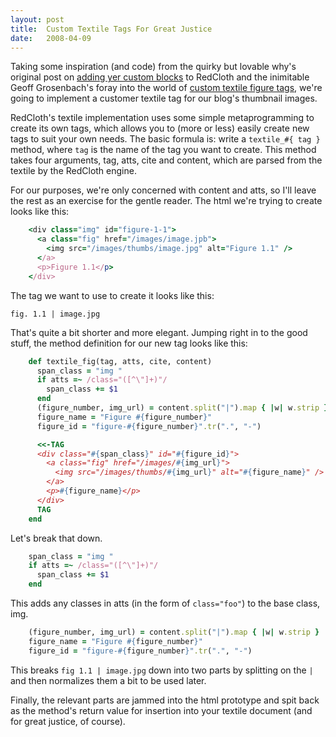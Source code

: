 ```yaml
---
layout: post
title:  Custom Textile Tags For Great Justice
date:   2008-04-09
---
```


Taking some inspiration (and code) from the quirky but lovable why's original
post on [adding yer custom blocks](http://redhanded.hobix.com/inspect/usingRedcloth3.html) to RedCloth and
the inimitable Geoff Grosenbach's foray into the world of 
[custom textile figure tags](http://nubyonrails.com/articles/about-this-blog-custom-textile),
we're going to implement a customer textile tag for our blog's thumbnail
images.

<!--more-->

RedCloth's textile implementation uses some simple metaprogramming to create
its own tags, which allows you to (more or less) easily create new tags to suit
your own needs. The basic formula is: write a `textile_#{ tag }` method, where
`tag` is the name of the tag you want to create. This method takes four
arguments, tag, atts, cite and content, which are parsed from the textile by
the RedCloth engine.

For our purposes, we're only concerned with content and atts, so I'll leave the
rest as an exercise for the gentle reader. The html we're trying to create
looks like this:

``` ruby
    <div class="img" id="figure-1-1">
      <a class="fig" href="/images/image.jpb">
        <img src="/images/thumbs/image.jpg" alt="Figure 1.1" />
      </a>
      <p>Figure 1.1</p>
    </div>
```

The tag we want to use to create it looks like this:

    fig. 1.1 | image.jpg

That's quite a bit shorter and more elegant. Jumping right in to the good
stuff, the method definition for our new tag looks like this:

``` ruby
    def textile_fig(tag, atts, cite, content)
      span_class = "img "
      if atts =~ /class="([^\"]+)"/
        span_class += $1
      end
      (figure_number, img_url) = content.split("|").map { |w| w.strip }
      figure_name = "Figure #{figure_number}"
      figure_id = "figure-#{figure_number}".tr(".", "-")

      <<-TAG
      <div class="#{span_class}" id="#{figure_id}">
        <a class="fig" href="/images/#{img_url}">
          <img src="/images/thumbs/#{img_url}" alt="#{figure_name}" />
        </a>
        <p>#{figure_name}</p>
      </div>
      TAG
    end
```

Let's break that down.

``` ruby
    span_class = "img "
    if atts =~ /class="([^\"]+)"/
      span_class += $1
    end
```

This adds any classes in atts (in the form of `class="foo"`) to the base class,
img.

``` ruby
    (figure_number, img_url) = content.split("|").map { |w| w.strip }
    figure_name = "Figure #{figure_number}"
    figure_id = "figure-#{figure_number}".tr(".", "-")
```

This breaks `fig 1.1 | image.jpg` down into two parts by splitting on the `|`
and then normalizes them a bit to be used later.

Finally, the relevant parts are jammed into the html prototype and spit back as
the method's return value for insertion into your textile document (and for
great justice, of course).
